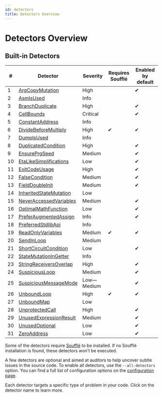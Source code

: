 ```yaml
---
id: detectors
title: Detectors Overview
---
```


# Detectors Overview

## Built-in Detectors

| #  | Detector | Severity | Requires Soufflé | Enabled by default |
|----|----------|----------|------------------|--------------------|
| 1  | [ArgCopyMutation](./detectors/ArgCopyMutation.md) | High |  | ✔ |
| 2  | [AsmIsUsed](./detectors/AsmIsUsed.md) | Info |  |  |
| 3  | [BranchDuplicate](./detectors/BranchDuplicate.md) | High |  | ✔ |
| 4  | [CellBounds](./detectors/CellBounds.md) | Critical |  | ✔ |
| 5  | [ConstantAddress](./detectors/ConstantAddress.md) | Info |  |  |
| 6  | [DivideBeforeMultiply](./detectors/DivideBeforeMultiply.md) | High | ✔ | ✔ |
| 7  | [DumpIsUsed](./detectors/DumpIsUsed.md) | Info |  |  |
| 8  | [DuplicatedCondition](./detectors/DuplicatedCondition.md) | High |  | ✔ |
| 9  | [EnsurePrgSeed](./detectors/EnsurePrgSeed.md) | Medium |  | ✔ |
| 10  | [EtaLikeSimplifications](./detectors/EtaLikeSimplifications.md) | Low |  | ✔ |
| 11  | [ExitCodeUsage](./detectors/ExitCodeUsage.md) | High |  | ✔ |
| 12  | [FalseCondition](./detectors/FalseCondition.md) | Medium |  | ✔ |
| 13  | [FieldDoubleInit](./detectors/FieldDoubleInit.md) | Medium |  | ✔ |
| 14  | [InheritedStateMutation](./detectors/InheritedStateMutation.md) | Low |  |  |
| 15  | [NeverAccessedVariables](./detectors/NeverAccessedVariables.md) | Medium |  | ✔ |
| 16  | [OptimalMathFunction](./detectors/OptimalMathFunction.md) | Low |  | ✔ |
| 17  | [PreferAugmentedAssign](./detectors/PreferAugmentedAssign.md) | Info |  | ✔ |
| 18  | [PreferredStdlibApi](./detectors/PreferredStdlibApi.md) | Info |  |  |
| 19  | [ReadOnlyVariables](./detectors/ReadOnlyVariables.md) | Medium | ✔ | ✔ |
| 20  | [SendInLoop](./detectors/SendInLoop.md) | Medium |  |  |
| 21  | [ShortCircuitCondition](./detectors/ShortCircuitCondition.md) | Low |  | ✔ |
| 22  | [StateMutationInGetter](./detectors/StateMutationInGetter.md) | Info |  |  |
| 23  | [StringReceiversOverlap](./detectors/StringReceiversOverlap.md) | High |  | ✔ |
| 24  | [SuspiciousLoop](./detectors/SuspiciousLoop.md) | Medium |  | ✔ |
| 25  | [SuspiciousMessageMode](./detectors/SuspiciousMessageMode.md) | Low—Medium |  | ✔ |
| 26  | [UnboundLoop](./detectors/UnboundLoop.md) | High | ✔ | ✔ |
| 27  | [UnboundMap](./detectors/UnboundMap.md) | Low |  |  |
| 28  | [UnprotectedCall](./detectors/UnprotectedCall.md) | High |  | ✔ |
| 29  | [UnusedExpressionResult](./detectors/UnusedExpressionResult.md) | Medium |  | ✔ |
| 30  | [UnusedOptional](./detectors/UnusedOptional.md) | Low |  | ✔ |
| 31  | [ZeroAddress](./detectors/ZeroAddress.md) | Low |  | ✔ |

Some of the detectors require [Soufflé](https://souffle-lang.github.io/install) to be installed. If no Soufflé installation is found, these detectors won't be executed.

A few detectors are optional and aimed at auditors to help uncover subtle issues in the source code. To enable all detectors, use the `--all-detectors` option. You can find a full list of configuration options on the [configuration page](./tutorial/configuration.md).

Each detector targets a specific type of problem in your code. Click on the detector name to learn more.
